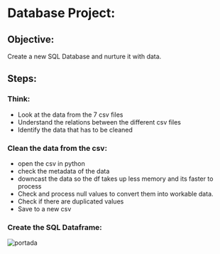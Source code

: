# Database Project:

## Objective:

Create a new SQL Database and nurture it with data.


## Steps:

### Think:
- Look at the data from the 7 csv files
- Understand the relations between the different csv files
- Identify the data that has to be cleaned

### Clean the data from the csv:
- open the csv in python
- check the metadata of the data
- downcast the data so the df takes up less memory and its faster to process
- Check and process null values to convert them into workable data.
- Check if there are duplicated values
- Save to a new csv


### Create the SQL Dataframe:
![portada](https://github.com/mariamino/database_project/blob/main/img/esquema.jpg)